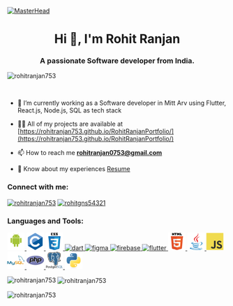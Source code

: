[![MasterHead](https://user-images.githubusercontent.com/39970879/149367001-9473ca16-c69a-4d88-962f-64525957230b.gif)](https://rohitranjan753.github.io/RohitRanjanPortfolio.github.io/)
<h1 align="center">Hi 👋, I'm Rohit Ranjan</h1>
<h3 align="center">A passionate Software developer from India.</h3>

<p align="left"> <img src="https://komarev.com/ghpvc/?username=rohitranjan753&label=Profile%20views&color=0e75b6&style=flat" alt="rohitranjan753" /> </p>

<!-- <p align="left"> <a href="https://github.com/ryo-ma/github-profile-trophy"><img src="https://github-profile-trophy.vercel.app/?username=rohitranjan753" alt="rohitranjan753" /></a> </p> -->

<p align="left"> <a href="https://twitter.com/" target="blank"><img src="https://img.shields.io/twitter/follow/?logo=twitter&style=for-the-badge" alt="" /></a> </p>


- 🌱 I’m currently working as a Software developer in Mitt Arv using Flutter, React.js, Node.js, SQL as tech stack

- 👨‍💻 All of my projects are available at [https://rohitranjan753.github.io/RohitRanjanPortfolio/](https://rohitranjan753.github.io/RohitRanjanPortfolio/)

- 📫 How to reach me **rohitranjan0753@gmail.com**

- 📄 Know about my experiences [Resume](https://drive.google.com/file/d/180frZBZ4Bca5oxvubjnnSchxApwHvh9b/view?usp=sharing])

<h3 align="left">Connect with me:</h3>
<p align="left">
<a href="https://linkedin.com/in/rohitranjan753" target="blank"><img align="center" src="https://raw.githubusercontent.com/rahuldkjain/github-profile-readme-generator/master/src/images/icons/Social/linked-in-alt.svg" alt="rohitranjan753" height="30" width="40" /></a>
<a href="https://www.hackerrank.com/rohitgns54321" target="blank"><img align="center" src="https://raw.githubusercontent.com/rahuldkjain/github-profile-readme-generator/master/src/images/icons/Social/hackerrank.svg" alt="rohitgns54321" height="30" width="40" /></a>
</p>

<h3 align="left">Languages and Tools:</h3>
<p align="left"> <a href="https://developer.android.com" target="_blank" rel="noreferrer"> <img src="https://raw.githubusercontent.com/devicons/devicon/master/icons/android/android-original-wordmark.svg" alt="android" width="40" height="40"/> </a> <a href="https://www.cprogramming.com/" target="_blank" rel="noreferrer"> <img src="https://raw.githubusercontent.com/devicons/devicon/master/icons/c/c-original.svg" alt="c" width="40" height="40"/> </a> <a href="https://www.w3schools.com/css/" target="_blank" rel="noreferrer"> <img src="https://raw.githubusercontent.com/devicons/devicon/master/icons/css3/css3-original-wordmark.svg" alt="css3" width="40" height="40"/> </a> <a href="https://dart.dev" target="_blank" rel="noreferrer"> <img src="https://www.vectorlogo.zone/logos/dartlang/dartlang-icon.svg" alt="dart" width="40" height="40"/> </a> <a href="https://www.figma.com/" target="_blank" rel="noreferrer"> <img src="https://www.vectorlogo.zone/logos/figma/figma-icon.svg" alt="figma" width="40" height="40"/> </a> <a href="https://firebase.google.com/" target="_blank" rel="noreferrer"> <img src="https://www.vectorlogo.zone/logos/firebase/firebase-icon.svg" alt="firebase" width="40" height="40"/> </a> <a href="https://flutter.dev" target="_blank" rel="noreferrer"> <img src="https://www.vectorlogo.zone/logos/flutterio/flutterio-icon.svg" alt="flutter" width="40" height="40"/> </a> <a href="https://www.w3.org/html/" target="_blank" rel="noreferrer"> <img src="https://raw.githubusercontent.com/devicons/devicon/master/icons/html5/html5-original-wordmark.svg" alt="html5" width="40" height="40"/> </a> <a href="https://www.java.com" target="_blank" rel="noreferrer"> <img src="https://raw.githubusercontent.com/devicons/devicon/master/icons/java/java-original.svg" alt="java" width="40" height="40"/> </a> <a href="https://developer.mozilla.org/en-US/docs/Web/JavaScript" target="_blank" rel="noreferrer"> <img src="https://raw.githubusercontent.com/devicons/devicon/master/icons/javascript/javascript-original.svg" alt="javascript" width="40" height="40"/> </a> <a href="https://www.mysql.com/" target="_blank" rel="noreferrer"> <img src="https://raw.githubusercontent.com/devicons/devicon/master/icons/mysql/mysql-original-wordmark.svg" alt="mysql" width="40" height="40"/> </a> <a href="https://www.php.net" target="_blank" rel="noreferrer"> <img src="https://raw.githubusercontent.com/devicons/devicon/master/icons/php/php-original.svg" alt="php" width="40" height="40"/> </a> <a href="https://www.postgresql.org" target="_blank" rel="noreferrer"> <img src="https://raw.githubusercontent.com/devicons/devicon/master/icons/postgresql/postgresql-original-wordmark.svg" alt="postgresql" width="40" height="40"/> </a> <a href="https://www.python.org" target="_blank" rel="noreferrer"> <img src="https://raw.githubusercontent.com/devicons/devicon/master/icons/python/python-original.svg" alt="python" width="40" height="40"/> </a> </p>

<p><img align="left" src="https://github-readme-stats.vercel.app/api/top-langs?username=rohitranjan753&show_icons=true&locale=en&layout=compact" alt="rohitranjan753" /></p>

<p>&nbsp;<img align="center" src="https://github-readme-stats.vercel.app/api?username=rohitranjan753&show_icons=true&locale=en" alt="rohitranjan753" /></p>

<p><img align="center" src="https://github-readme-streak-stats.herokuapp.com/?user=rohitranjan753&" alt="rohitranjan753" /></p>
